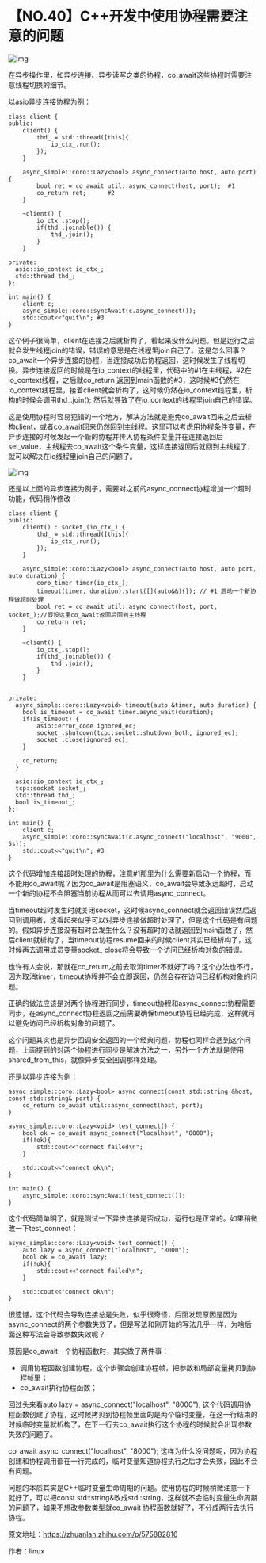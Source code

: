 # 【NO.40】C++开发中使用协程需要注意的问题

![img](https://pic2.zhimg.com/80/v2-0690aa296b825c1e84e5580ac6dbb0f1_720w.webp)

在异步操作里，如异步连接、异步读写之类的协程，co_await这些协程时需要注意线程切换的细节。

以asio异步连接协程为例：

```text
class client {
public:
    client() {
        thd_ = std::thread([this]{
            io_ctx_.run();
        });
    }

    async_simple::coro::Lazy<bool> async_connect(auto host, auto port) {
        bool ret = co_await util::async_connect(host, port);  #1
        co_return ret;      #2                                 
    }

    ~client() {
        io_ctx_.stop();
        if(thd_.joinable()) {
            thd_.join();
        }
    }

private:
  asio::io_context io_ctx_;
  std::thread thd_;
};

int main() {
    client c;
    async_simple::coro::syncAwait(c.async_connect());
    std::cout<<"quit\n"; #3
}
```

这个例子很简单，client在连接之后就析构了，看起来没什么问题。但是运行之后就会发生线程join的错误，错误的意思是在线程里join自己了。这是怎么回事？co_await一个异步连接的协程，当连接成功后协程返回，这时候发生了线程切换。异步连接返回的时候是在io_context的线程里，代码中的#1在主线程，#2在io_context线程，之后就co_return 返回到main函数的#3，这时候#3仍然在io_context线程里，接着client就会析构了，这时候仍然在io_context线程里，析构的时候会调用thd_.join(); 然后就导致了在io_context的线程里join自己的错误。

这是使用协程时容易犯错的一个地方，解决方法就是避免co_await回来之后去析构client，或者co_await回来仍然回到主线程。这里可以考虑用协程条件变量，在异步连接的时候发起一个新的协程并传入协程条件变量并在连接返回后set_value，主线程去co_await这个条件变量，这样连接返回后就回到主线程了，就可以解决在io线程里join自己的问题了。

![img](https://pic2.zhimg.com/80/v2-0690aa296b825c1e84e5580ac6dbb0f1_720w.webp)

还是以上面的异步连接为例子，需要对之前的async_connect协程增加一个超时功能，代码稍作修改：

```text
class client {
public:
    client() : socket_(io_ctx_) {
        thd_ = std::thread([this]{
            io_ctx_.run();
        });
    }

    async_simple::coro::Lazy<bool> async_connect(auto host, auto port, auto duration) {
        coro_timer timer(io_ctx_);
        timeout(timer, duration).start([](auto&&){}); // #1 启动一个新协程做超时处理
        bool ret = co_await util::async_connect(host, port, socket_);//假设这里co_await返回后回到主线程
        co_return ret;                                      
    }

    ~client() {
        io_ctx_.stop();
        if(thd_.joinable()) {
            thd_.join();
        }
    }


private:
  async_simple::coro::Lazy<void> timeout(auto &timer, auto duration) {
    bool is_timeout = co_await timer.async_wait(duration);
    if(is_timeout) {
        asio::error_code ignored_ec;
        socket_.shutdown(tcp::socket::shutdown_both, ignored_ec);
        socket_.close(ignored_ec);
    }

    co_return;
  }

  asio::io_context io_ctx_;
  tcp::socket socket_;
  std::thread thd_;
  bool is_timeout_;
};

int main() {
    client c;
    async_simple::coro::syncAwait(c.async_connect("localhost", "9000", 5s));
    std::cout<<"quit\n"; #3
}
```

这个代码增加连接超时处理的协程，注意#1那里为什么需要新启动一个协程，而不能用co_await呢？因为co_await是阻塞语义，co_await会导致永远超时，启动一个新的协程不会阻塞当前协程从而可以去调用async_connect。

当timeout超时发生时就关闭socket，这时候async_connect就会返回错误然后返回到调用者，这看起来似乎可以对异步连接做超时处理了，但是这个代码是有问题的。假如异步连接没有超时会发生什么？没有超时的话就返回到main函数了，然后client就析构了，当timeout协程resume回来的时候client其实已经析构了，这时候再去调用成员变量socket_ close将会导致一个访问已经析构对象的错误。

也许有人会说，那就在co_return之前去取消timer不就好了吗？这个办法也不行，因为取消timer，timeout协程并不会立即返回，仍然会存在访问已经析构对象的问题。

正确的做法应该是对两个协程进行同步，timeout协程和async_connect协程需要同步，在async_connect协程返回之前需要确保timeout协程已经完成，这样就可以避免访问已经析构对象的问题了。

这个问题其实也是异步回调安全返回的一个经典问题，协程也同样会遇到这个问题，上面提到的对两个协程进行同步是解决方法之一，另外一个方法就是使用shared_from_this，就像异步安全回调那样处理。



还是以异步连接为例：

```text
async_simple::coro::Lazy<bool> async_connect(const std::string &host, const std::string& port) {
    co_return co_await util::async_connect(host, port);
}

async_simple::coro::Lazy<void> test_connect() {
    bool ok = co_await async_connect("localhost", "8000");
    if(!ok){
        std::cout<<"connect failed\n";
    }

    std::cout<<"connect ok\n";
}

int main() {
    async_simple::coro::syncAwait(test_connect());
}
```

这个代码简单明了，就是测试一下异步连接是否成功，运行也是正常的。如果稍微改一下test_connect：

```text
async_simple::coro::Lazy<void> test_connect() {
    auto lazy = async_connect("localhost", "8000");
    bool ok = co_await lazy;
    if(!ok){
        std::cout<<"connect failed\n";
    }

    std::cout<<"connect ok\n";
}
```

很遗憾，这个代码会导致连接总是失败，似乎很奇怪，后面发现原因是因为async_connect的两个参数失效了，但是写法和刚开始的写法几乎一样，为啥后面这种写法会导致参数失效呢？

原因是co_await一个协程函数时，其实做了两件事：

- 调用协程函数创建协程，这个步骤会创建协程帧，把参数和局部变量拷贝到协程帧里；
- co_await执行协程函数；

回过头来看auto lazy = async_connect("localhost", "8000"); 这个代码调用协程函数创建了协程，这时候拷贝到协程帧里面的是两个临时变量，在这一行结束的时候临时变量就析构了，在下一行去co_await执行这个协程的时候就会出现参数失效的问题了。

co_await async_connect("localhost", "8000"); 这样为什么没问题呢，因为协程创建和协程调用都在一行完成的，临时变量知道协程执行之后才会失效，因此不会有问题。

问题的本质其实是C++临时变量生命周期的问题。使用协程的时候稍微注意一下就好了，可以把const std::string&改成std::string，这样就不会临时变量生命周期的问题了，如果不想改参数类型就co_await 协程函数就好了，不分成两行去执行协程。

原文地址：https://zhuanlan.zhihu.com/p/575882816    

作者：linux
